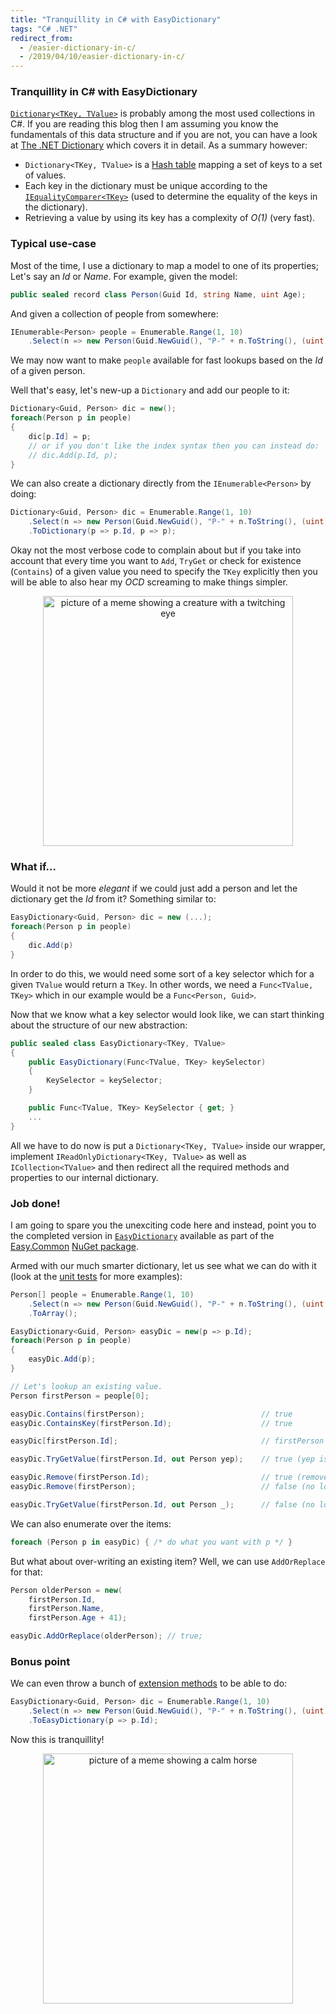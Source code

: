 ```yaml
---
title: "Tranquillity in C# with EasyDictionary"
tags: "C# .NET"
redirect_from:
  - /easier-dictionary-in-c/
  - /2019/04/10/easier-dictionary-in-c/
---
```


### Tranquillity in C# with EasyDictionary

[`Dictionary<TKey, TValue>`](https://docs.microsoft.com/en-us/dotnet/api/system.collections.generic.dictionary-2) is probably among the most used collections in C#. If you are reading this blog then I am assuming you know the fundamentals of this data structure and if you are not, you can have a look at [The .NET Dictionary](https://www.red-gate.com/simple-talk/blogs/the-net-dictionary/) which covers it in detail. As a summary however:

- `Dictionary<TKey, TValue>` is a [Hash table](https://en.wikipedia.org/wiki/Hash_table) mapping a set of keys to a set of values.
- Each key in the dictionary must be unique according to the [`IEqualityComparer<TKey>`](https://docs.microsoft.com/en-us/dotnet/api/system.collections.generic.iequalitycomparer-1) (used to determine the equality of the keys in the dictionary).
- Retrieving a value by using its key has a complexity of _O(1)_ (very fast).

### Typical use-case

Most of the time, I use a dictionary to map a model to one of its properties; Let's say an _Id_ or _Name_. For example, given the model:

```csharp
public sealed record class Person(Guid Id, string Name, uint Age);
```

And given a collection of people from somewhere:

```csharp
IEnumerable<Person> people = Enumerable.Range(1, 10)
    .Select(n => new Person(Guid.NewGuid(), "P-" + n.ToString(), (uint)n));
```

We may now want to make `people` available for fast lookups based on the _Id_ of a given person.

Well that's easy, let's new-up a `Dictionary` and add our people to it:

```csharp
Dictionary<Guid, Person> dic = new();
foreach(Person p in people)
{
    dic[p.Id] = p;
    // or if you don't like the index syntax then you can instead do:
    // dic.Add(p.Id, p);
}
```

We can also create a dictionary directly from the `IEnumerable<Person>` by doing:

```csharp
Dictionary<Guid, Person> dic = Enumerable.Range(1, 10)
    .Select(n => new Person(Guid.NewGuid(), "P-" + n.ToString(), (uint)n))
    .ToDictionary(p => p.Id, p => p);
```

Okay not the most verbose code to complain about but if you take into account that every time you want to `Add`, `TryGet` or check for existence (`Contains`) of a given value you need to specify the `TKey` explicitly then you will be able to also hear my _OCD_ screaming to make things simpler.

<p style="text-align: center;">
    <img alt="picture of a meme showing a creature with a twitching eye" src="{{"/assets/imgs/2019-04-10-tranquillity-in-csharp.ocd.gif" | relative_url}}" width="400">    
</p>

### What if...

Would it not be more _elegant_ if we could just add a person and let the dictionary get the _Id_ from it? Something similar to:

```csharp
EasyDictionary<Guid, Person> dic = new (...);
foreach(Person p in people)
{
    dic.Add(p)
}
```

In order to do this, we would need some sort of a key selector which for a given `TValue` would return a `TKey`. In other words, we need a `Func<TValue, TKey>` which in our example would be a `Func<Person, Guid>`.

Now that we know what a key selector would look like, we can start thinking about the structure of our new abstraction:

```csharp
public sealed class EasyDictionary<TKey, TValue>
{
    public EasyDictionary(Func<TValue, TKey> keySelector)
    {
        KeySelector = keySelector;
    }

    public Func<TValue, TKey> KeySelector { get; }
    ...
}
```

All we have to do now is put a `Dictionary<TKey, TValue>` inside our wrapper, implement `IReadOnlyDictionary<TKey, TValue>` as well as `ICollection<TValue>` and then redirect all the required methods and properties to our internal dictionary.

### Job done!

I am going to spare you the unexciting code here and instead, point you to the completed version in [`EasyDictionary`](https://github.com/NimaAra/Easy.Common/blob/master/Easy.Common/EasyDictionary.cs) available as part of the [Easy.Common](https://github.com/NimaAra/Easy.Common) [NuGet package](https://www.nuget.org/packages/Easy.Common).

Armed with our much smarter dictionary, let us see what we can do with it (look at the [unit tests](https://github.com/NimaAra/Easy.Common/blob/master/Easy.Common.Tests.Unit/EasyDictionary/EasyDictionaryTests.cs) for more examples):

```csharp
Person[] people = Enumerable.Range(1, 10)
    .Select(n => new Person(Guid.NewGuid(), "P-" + n.ToString(), (uint)n))
    .ToArray();

EasyDictionary<Guid, Person> easyDic = new(p => p.Id);
foreach(Person p in people)
{
    easyDic.Add(p);
}

// Let's lookup an existing value.
Person firstPerson = people[0];

easyDic.Contains(firstPerson);                          // true
easyDic.ContainsKey(firstPerson.Id);                    // true

easyDic[firstPerson.Id];                                // firstPerson

easyDic.TryGetValue(firstPerson.Id, out Person yep);    // true (yep is firstPerson)

easyDic.Remove(firstPerson.Id);                         // true (removed)
easyDic.Remove(firstPerson);                            // false (no longer there)

easyDic.TryGetValue(firstPerson.Id, out Person _);      // false (no longer there)
```

We can also enumerate over the items:

```csharp
foreach (Person p in easyDic) { /* do what you want with p */ }
```

But what about over-writing an existing item? Well, we can use `AddOrReplace` for that:

```csharp
Person olderPerson = new(
    firstPerson.Id,
    firstPerson.Name,
    firstPerson.Age + 41);

easyDic.AddOrReplace(olderPerson); // true;
```

### Bonus point

We can even throw a bunch of [extension methods](https://github.com/NimaAra/Easy.Common/blob/master/Easy.Common/Extensions/EnumerableExtensions.cs#L148,#L159) to be able to do:

```csharp
EasyDictionary<Guid, Person> dic = Enumerable.Range(1, 10)
    .Select(n => new Person(Guid.NewGuid(), "P-" + n.ToString(), (uint)n))
    .ToEasyDictionary(p => p.Id);
```

Now this is tranquillity!

<p style="text-align: center;">
    <img alt="picture of a meme showing a calm horse" src="{{"/assets/imgs/2019-04-10-tranquillity-in-csharp.horse.gif" | relative_url}}" width="400">    
</p>
